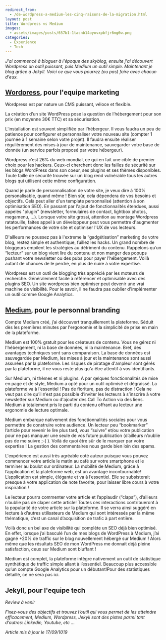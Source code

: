 ```yaml
---
redirect_from:
  - /de-wordpress-a-medium-les-cinq-raisons-de-la-migration.html
layout: post
title: Wordpress vs Medium
images:
  - assets/images/posts/657b1-1tasnb14oyovxpbfjr6mg6w.png
categories:
  - Experience
  - Tech
---
```


_J'ai commencé à bloguer à l'époque des skyblog, ensuite j'ai découvert Wordpress un outil puissant, puis Medium un outil simple. Maintenant je blog grâce à Jekyll. Voici ce que vous pourrez (ou pas) faire avec chacun d'eux._

## [Wordpress](https://fr.wordpress.org/), pour l'equipe marketing

Wordpress est par nature un CMS puissant, véloce et flexible.

La création d’un site WordPress pose la question de l’hébergement pour son prix (en moyenne 30€ TTC) et sa sécurisation.

L’installation est souvent simplifiée par l’hébergeur. Il vous faudra un peu de patience pour configurer et personnaliser votre nouveau site (compter 1 journée à 1 semaine selon votre projet). Il faudra ensuite réaliser régulièrement des mises à jour de maintenance, sauvegarder votre base de donnée (un service parfois proposé par votre hébergeur).

Wordpress c’est 26% du web mondial, ce qui en fait une cible de premier choix pour les hackers. Ceux-ci cherchent donc les failles de sécurité sur les blogs WordPress dans son coeur, ses plugins et ses thèmes disponibles. Toute faille de sécurité trouvée sur un blog rend vulnérable tous les autres blogs qui utilisent cette même configuration.

Quand je parle de personnalisation de votre site, je veux dire à 100% personalisable, quand même ! Bien sûr, cela dépendera de vos besoins et objectifs. Celà peut aller d'un template personnalisé (attention à son optimisation SEO). En passant par l'ajout de fonctionnalités étendues, aussi appelés "plugin" (newsletter, formulaires de contact, lightbox photos, megamenu, ...). Lorsque votre site grossi, attention au montage Wordpress ratatouille, faites appel à un développeur peut vous permettre d'augmenter les performances de votre site et optimiser l'UX de vos lecteurs.

D'ailleurs ne poussez pas à l'extreme la “gadgétisation” marketing de votre blog, restez simple et authentique, fuillez les hacks. Un grand nombre de bloggeurs empilent les stratégies au détriment du contenu. Rappelons qu’un “lecteur” sur un blog vient lire du contenu et non manger des popups pushant votre newsletter ou des pubs pour payer l’hébergement. Voilà autant de chances de le perdre, en plus de nuire à votre expertise.

Wordpress est un outil de blogging très apprécié par les moteurs de recherche. Généralement facile à référencer et optimisable avec des plugins SEO. Un site wordpress bien optimiser peut devenir une vrai machine de visibilité. Pour le savoir, il ne faudra pas oublier d'implémenter un outil comme Google Analytics.

## [Medium](https://medium.com/), pour le personnal branding

Compte Medium créé, j’ai découvert tranquillement la plateforme. Séduit dès les premières minutes par l'ergonomie et la simplicité de prise en main de la plateforme.

Medium est 100% gratuit pour les créateurs de contenu. Vous ne gérez ni l'hébergement, ni la base de données, ni la maintenance. Bref, des avantages techniques sont sans comparaison. La base de données est sauvegardée par Medium, les mises à jour et la maintenance sont aussi assurées par la plateforme. Les risques de piratage d'ampleur sont gérés par la plateforme, il ne vous reste plus qu'a être attentif à vos identifiants.

Sur Medium, ni thèmes et ni plugins. A par qelques fonctionnalités de mise en page et de style, Medium a opté pour un outil optimisé et dégraissé. La plateforme va à l’essentiel ! Pas de fioriture, pas de distraction ! Cela ne veut pas dire qu’il n’est pas possible d’inviter les lecteurs à s’inscrire à votre newsletter sur Medium ou d'ajouter des Call To Action via des liens. Medium à totalement pris le parti du contenu offrant au lecteur une ergonomie de lecture optimale.

Medium embarque nativement des fonctionnalités sociales pour vous permettre de construire votre audience. Un lecteur peu “bookmarker” l’article pour revenir le lire plus tard, vous “suivre” et/ou votre publication pour ne pas manquer une seule de vos future publication (d’ailleurs n’oublie pas de me suivre ;-) ). Voilà de quoi être sûr de le marquer par votre expertise ! La gestion des commentaires nous garde bien loin des spams.

L'expérience est aussi très agréable coté auteur puisque vous pouvez commencer votre article le matin au café sur votre smartphone et le terminer au boulot sur ordinateur. La mobilité de Medium, grâce à l’application et la plateforme web, est un avantage incontournable! L’application est simple, élégante et va à l’essentiel. Elle se subsisterait presque à votre application de note favorite, pour laisser libre cours à votre inspiration !

Le lecteur pourra commenter votre article et l’applaudir (“claps”), d’ailleurs n’oublie pas de claper cette article! Toutes ces interactions contribueront à la popularité de votre article sur la plateforme. Il se verra ainsi suggéré en lecture à d’autres utilisateurs de Medium qui sont intéressés par la même thématique, c’est un canal d’acquisition de trafic à part entière.

Voilà donc un bel axe de visibilité qui complète un SEO déjà bien optimisé. En effet, lorsque j’ai basculé l’un de mes blogs de WordPress à Medium, j’ai gagné +20% de traffic sur le blog nouvellement hébergé sur Medium ! Alors même que les résultats SEO de mon WordPress me donnait déjà pleine satisfaction, ceux sur Medium sont bluffant !

Medium est complet, la plateforme intègre nativement un outil de statistique synthétique de traffic simple allant à l’essentiel. Beaucoup plus accessible qu’un compte Google Analytics pour un débutant!Pour des statistiques détaillé, ce ne sera pas ici.

## Jekyll, pour l'equipe tech

_Review à venir_

_Fixez-vous des objectifs et trouvez l’outil qui vous permet de les atteindre efficacement, Medium, Wordpress, Jekyll sont des pistes parmi tant d’autres: Linkedin, Youtube, etc …_

_Article mis à jour le 17/09/1019_
